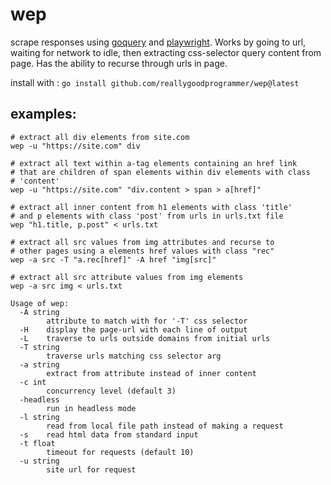 # wep

scrape responses using [goquery](https://github.com/PuerkitoBio/goquery)
and [playwright](https://github.com/playwright-community/playwright-go).
Works by going to url, waiting for network to idle, then extracting css-selector
query content from page. Has the ability to recurse through urls in page.

install with : `go install github.com/reallygoodprogrammer/wep@latest`

## examples:

```
# extract all div elements from site.com
wep -u "https://site.com" div

# extract all text within a-tag elements containing an href link
# that are children of span elements within div elements with class 
# 'content'
wep -u "https://site.com" "div.content > span > a[href]"

# extract all inner content from h1 elements with class 'title'
# and p elements with class 'post' from urls in urls.txt file
wep "h1.title, p.post" < urls.txt

# extract all src values from img attributes and recurse to
# other pages using a elements href values with class "rec"
wep -a src -T "a.rec[href]" -A href "img[src]"

# extract all src attribute values from img elements
wep -a src img < urls.txt
```

```
Usage of wep:
  -A string
    	attribute to match with for '-T' css selector
  -H	display the page-url with each line of output
  -L	traverse to urls outside domains from initial urls
  -T string
    	traverse urls matching css selector arg
  -a string
    	extract from attribute instead of inner content
  -c int
    	concurrency level (default 3)
  -headless
    	run in headless mode
  -l string
    	read from local file path instead of making a request
  -s	read html data from standard input
  -t float
    	timeout for requests (default 10)
  -u string
    	site url for request
```
